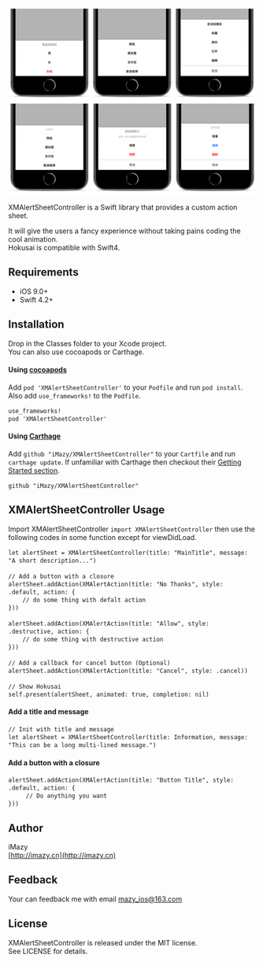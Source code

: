 ![Demo](https://github.com/iMazy/XMAlertSheetController/blob/master/XMAlertSheetController/demo.png)

XMAlertSheetController is a Swift library that provides a custom action sheet.  

It will give the users a fancy experience without taking pains coding the cool animation.  
Hokusai is compatible with Swift4.

## Requirements

- iOS 9.0+
- Swift 4.2+

## Installation

Drop in the Classes folder to your Xcode project.  
You can also use cocoapods or Carthage.

#### Using [cocoapods](http://cocoapods.org/)

Add `pod 'XMAlertSheetController'` to your `Podfile` and run `pod install`. Also add `use_frameworks!` to the `Podfile`.

```
use_frameworks!
pod 'XMAlertSheetController'
```

#### Using [Carthage](https://github.com/Carthage/Carthage)

Add `github "iMazy/XMAlertSheetController"` to your `Cartfile` and run `carthage update`. If unfamiliar with Carthage then checkout their [Getting Started section](https://github.com/Carthage/Carthage#getting-started).

```
github "iMazy/XMAlertSheetController"
```

## XMAlertSheetController Usage
Import XMAlertSheetController ```import XMAlertSheetController``` then use the following codes in some function except for viewDidLoad.  

```
let alertSheet = XMAlertSheetController(title: "MainTitle", message: "A short description...")

// Add a button with a closure
alertSheet.addAction(XMAlertAction(title: "No Thanks", style: .default, action: {
    // do some thing with defalt action                
}))
 
alertSheet.addAction(XMAlertAction(title: "Allow", style: .destructive, action: {
    // do some thing with destructive action                
}))

// Add a callback for cancel button (Optional)
alertSheet.addAction(XMAlertAction(title: "Cancel", style: .cancel))

// Show Hokusai
self.present(alertSheet, animated: true, completion: nil)
```

#### Add a title and message
```
// Init with title and message 
let alertSheet = XMAlertSheetController(title: Information, message: "This can be a long multi-lined message.")
```

#### Add a button with a closure
```
alertSheet.addAction(XMAlertAction(title: "Button Title", style: .default, action: {
     // Do anything you want
}))
```

## Author
iMazy  
 [http://imazy.cn](http://imazy.cn)
 
## Feedback
Your can feedback me with email mazy_ios@163.com
 
## License
XMAlertSheetController is released under the MIT license.  
See LICENSE for details.
